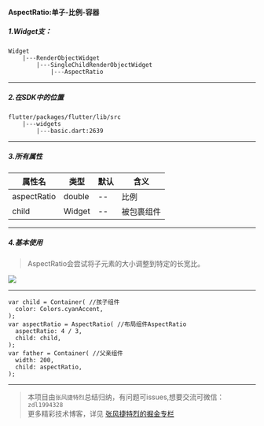 
#### AspectRatio:单子-比例-容器

##### 1.Widget支：

```
Widget 
    |---RenderObjectWidget
        |---SingleChildRenderObjectWidget
            |---AspectRatio
```

---

##### 2.在SDK中的位置

```
flutter/packages/flutter/lib/src
    |---widgets
        |---basic.dart:2639
```


---


##### 3.所有属性

属性名 | 类型 | 默认|含义
---|---|---|---
aspectRatio|double|--|比例
child | Widget|--|被包裹组件

---

##### 4.基本使用

>AspectRatio会尝试将子元素的大小调整到特定的长宽比。

![](https://user-gold-cdn.xitu.io/2019/7/9/16bd6477c3385638?w=976&h=402&f=png&s=17119)

---


```
var child = Container( //孩子组件
  color: Colors.cyanAccent,
);
var aspectRatio = AspectRatio( //布局组件AspectRatio
  aspectRatio: 4 / 3,
  child: child,
);
var father = Container( //父亲组件
  width: 200,
  child: aspectRatio,
);
```

---


>本项目由`张风捷特烈`总结归纳，有问题可issues,想要交流可微信：`zdl1994328`  
更多精彩技术博客，详见 [张风捷特烈的掘金专栏](https://juejin.im/user/5b42c0656fb9a04fe727eb37)
